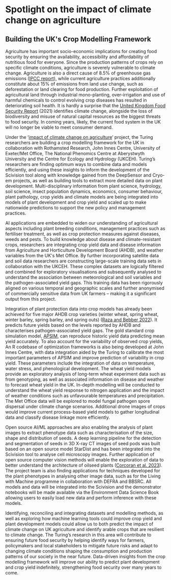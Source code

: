 # Spotlight on the impact of climate change on agriculture 

## Building the UK's Crop Modelling Framework

Agriculture has important socio-economic implications for creating food security by ensuring the availability, accessibility and affordability of nutritious food for everyone. Since the production patterns of crops rely on specific climate conditions, agriculture is severely vulnerable to climate change. Agriculture is also a direct cause of 8.5% of greenhouse gas emissions ([IPCC report](https://ahdb.org.uk/carbon)), while current agriculture practices additionally constitute about 15% of emissions from land use change, such as deforestation or land clearing for food production. Further exploitation of agricultural land through industrial mono-planting, over-irrigation and use of harmful chemicals to control evolving crop diseases has resulted in deteriorating soil health. It is hardly a surprise that the [United Kingdom Food Security Report](https://www.gov.uk/government/collections/united-kingdom-food-security-report) (2021) identifies climate change, alongside the loss of biodiversity and misuse of natural capital resources as the biggest threats to food security. In coming years, likely, the current food system in the UK will no longer be viable to meet consumer demand.

Under the ‘[impact of climate change on agriculture](https://www.turing.ac.uk/research/research-projects/impact-climate-change-agriculture)’ project, the Turing researchers are building a crop modelling framework for the UK in collaboration with Rothamsted Research, John Innes Centre, University of Exeter/Met Office, The National Phenomics Centre at Aberystwyth University and the Centre for Ecology and Hydrology (UKCEH). Turing’s researchers are finding optimum ways to combine data and models efficiently, and using these insights to inform the development of the Scivision tool along with knowledge gained from the DeepSensor and Cryo-em projects, as well as building tools to extract more detailed data on plant development. Multi-disciplinary information from plant science, hydrology, soil science, insect population dynamics, economics, consumer behaviour, plant pathology, crop yields and climate models are being integrated into models of plant development and crop yield and scaled up to make nationwide predictions to support the new policy and management practices. 

AI applications are embedded to widen our understanding of agricultural aspects including plant breeding conditions, management practices such as fertiliser treatment, as well as crop protection measures against diseases, weeds and pests. To build knowledge about disease and climate-resistant crops, researchers are integrating crop yield data and disease information from Agriculture and Horticulture Development Board (AHDB), and weather variables from the UK's Met Office. By further incorporating satellite data and soil data researchers are constructing large-scale training data sets in collaboration with the UKCEH. These complex datasets are logically filtered and combined for exploratory visualisations and subsequently analysed to understand the association between meteorological and soil variables and the pathogen-associated yield gaps. This training data has been rigorously aligned on various temporal and geographic scales and further anonymised of commercially sensitive data from UK farmers – making it a significant output from this project.

Integration of plant protection data into crop models has already been achieved for five major AHDB crop varieties (winter wheat, spring wheat, winter barley, spring barley, and spring outs) ([Raza and Bebber 2022](https://www.biorxiv.org/content/10.1101/2022.08.12.503729v1)). It predicts future yields based on the levels reported by AHDB and characterises pathogen-associated yield gaps. The gold standard crop simulation model, [APSIM](https://www.apsim.info/), can reproduce historic yield data predicting mean yield accurately. To also account for the variability of observed crop yields, An R codebase of optimization frameworks is also being developed at John Innes Centre, with data integration aided by the Turing to calibrate the most important parameters of APSIM and improve prediction of variability in crop yield. These parameters include the integration of data on temperature, water stress, and phenological development. The wheat yield models provide an exploratory analysis of long-term wheat experiment data such as from genotyping, as well as associated information on disease and weather to forecast wheat yield in the UK. In-depth modelling will be conducted to understand the wheat yield response to nitrogen application and the impact of weather conditions such as unfavourable temperatures and precipitation. The Met Office data will be explored to model fungal pathogen spore dispersal under climate change scenarios. Additional drone images of crops would improve current process-based yield models to gather longitudinal data and classify disease linkage more efficiently.

Open source AI/ML approaches are also enabling the analysis of plant images to extract phenotype data such as characterisation of the size, shape and distribution of seeds. A deep learning pipeline for the detection and segmentation of seeds in 3D X-ray CT images of seed pods was built based on an open source model StarDist and has been integrated into the Scivision tool to analyse cell microscopy images. Further application of open source computer vision methods will enable the exploration of data to better understand the architecture of oilseed plants ([Corcoran et al. 2023](https://www.ncbi.nlm.nih.gov/pmc/articles/PMC9998914/)). The project team is also finding applications for techniques developed for the plant phenotypes in analysing other image data, such as for the Living with Machine programme in collaboration with DEFRA and BBSRC. All models and data will be integrated into the Scivision and the demonstrator notebooks will be made available via the Environment Data Science Book allowing users to easily load new data and perform inference with these models.

Identifying, reconciling and integrating datasets and modelling methods, as well as exploring how machine learning tools could improve crop yield and plant development models could allow us to both predict the impact of climate change on UK agriculture and identify arable crops that are resilient to climate change. The Turing’s research in this area will contribute to ensuring future food security by helping identify ways for farmers, policymakers and local stakeholders to mitigate future risks and adapt to changing climate conditions shaping the consumption and production patterns of our society in the near future. Data-driven insights from the crop modelling framework will improve our ability to predict plant development and crop yield indefinitely, strengthening food security over many years to come.
